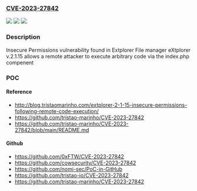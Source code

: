 ### [CVE-2023-27842](https://cve.mitre.org/cgi-bin/cvename.cgi?name=CVE-2023-27842)
![](https://img.shields.io/static/v1?label=Product&message=n%2Fa&color=blue)
![](https://img.shields.io/static/v1?label=Version&message=n%2Fa&color=blue)
![](https://img.shields.io/static/v1?label=Vulnerability&message=n%2Fa&color=brighgreen)

### Description

Insecure Permissions vulnerability found in Extplorer File manager eXtplorer v.2.1.15 allows a remote attacker to execute arbitrary code via the index.php compenent

### POC

#### Reference
- http://blog.tristaomarinho.com/extplorer-2-1-15-insecure-permissions-following-remote-code-execution/
- https://github.com/tristao-marinho/CVE-2023-27842
- https://github.com/tristao-marinho/CVE-2023-27842/blob/main/README.md

#### Github
- https://github.com/0xFTW/CVE-2023-27842
- https://github.com/cowsecurity/CVE-2023-27842
- https://github.com/nomi-sec/PoC-in-GitHub
- https://github.com/tristao-io/CVE-2023-27842
- https://github.com/tristao-marinho/CVE-2023-27842

